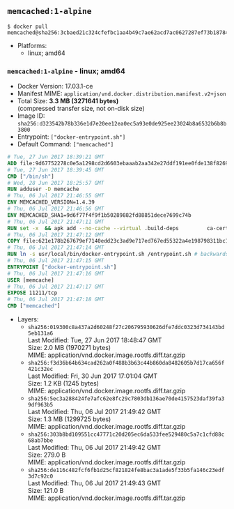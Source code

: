 ## `memcached:1-alpine`

```console
$ docker pull memcached@sha256:3cbaed21c324cfefbc1aa4b49c7ae62acd7ac0627287ef73b1878484b76f856f
```

-	Platforms:
	-	linux; amd64

### `memcached:1-alpine` - linux; amd64

-	Docker Version: 17.03.1-ce
-	Manifest MIME: `application/vnd.docker.distribution.manifest.v2+json`
-	Total Size: **3.3 MB (3271641 bytes)**  
	(compressed transfer size, not on-disk size)
-	Image ID: `sha256:d323542b78b336e1d7e20ee12ea0ec5a93e0de925ee23024b8a6532b6b8b3800`
-	Entrypoint: `["docker-entrypoint.sh"]`
-	Default Command: `["memcached"]`

```dockerfile
# Tue, 27 Jun 2017 18:39:21 GMT
ADD file:9d67752278c0e5a1298cd2d6603ebaaab2aa342e27ddf191ee0fde138f82698c in / 
# Tue, 27 Jun 2017 18:39:45 GMT
CMD ["/bin/sh"]
# Wed, 28 Jun 2017 18:25:57 GMT
RUN adduser -D memcache
# Thu, 06 Jul 2017 21:46:55 GMT
ENV MEMCACHED_VERSION=1.4.39
# Thu, 06 Jul 2017 21:46:56 GMT
ENV MEMCACHED_SHA1=9d6f77f4f9f1b50289882fd88851dece7699c74b
# Thu, 06 Jul 2017 21:47:11 GMT
RUN set -x 	&& apk add --no-cache --virtual .build-deps 		ca-certificates 		coreutils 		cyrus-sasl-dev 		dpkg-dev dpkg 		gcc 		libc-dev 		libevent-dev 		libressl 		linux-headers 		make 		perl 		tar 	&& wget -O memcached.tar.gz "https://memcached.org/files/memcached-$MEMCACHED_VERSION.tar.gz" 	&& echo "$MEMCACHED_SHA1  memcached.tar.gz" | sha1sum -c - 	&& mkdir -p /usr/src/memcached 	&& tar -xzf memcached.tar.gz -C /usr/src/memcached --strip-components=1 	&& rm memcached.tar.gz 	&& cd /usr/src/memcached 	&& ./configure 		--build="$(dpkg-architecture --query DEB_BUILD_GNU_TYPE)" 		--enable-sasl 	&& make -j "$(nproc)" 	&& make install 	&& cd / && rm -rf /usr/src/memcached 	&& runDeps="$( 		scanelf --needed --nobanner --recursive /usr/local 			| awk '{ gsub(/,/, "\nso:", $2); print "so:" $2 }' 			| sort -u 			| xargs -r apk info --installed 			| sort -u 	)" 	&& apk add --virtual .memcached-rundeps $runDeps 	&& apk del .build-deps 	&& memcached -V
# Thu, 06 Jul 2017 21:47:12 GMT
COPY file:621e178b267679ef7140edd23c3ad9e717ed767ed55322a4e198798311bc1d36 in /usr/local/bin/ 
# Thu, 06 Jul 2017 21:47:14 GMT
RUN ln -s usr/local/bin/docker-entrypoint.sh /entrypoint.sh # backwards compat
# Thu, 06 Jul 2017 21:47:15 GMT
ENTRYPOINT ["docker-entrypoint.sh"]
# Thu, 06 Jul 2017 21:47:16 GMT
USER [memcache]
# Thu, 06 Jul 2017 21:47:17 GMT
EXPOSE 11211/tcp
# Thu, 06 Jul 2017 21:47:18 GMT
CMD ["memcached"]
```

-	Layers:
	-	`sha256:019300c8a437a2d60248f27c206795930626dfe7ddc0323d734143bd5eb131a6`  
		Last Modified: Tue, 27 Jun 2017 18:48:47 GMT  
		Size: 2.0 MB (1970271 bytes)  
		MIME: application/vnd.docker.image.rootfs.diff.tar.gzip
	-	`sha256:f3d36b64b634cad262a0f488b3b63c44b860da8482605b7d17ca656f421c32ec`  
		Last Modified: Fri, 30 Jun 2017 17:01:04 GMT  
		Size: 1.2 KB (1245 bytes)  
		MIME: application/vnd.docker.image.rootfs.diff.tar.gzip
	-	`sha256:5ec3a288424fe7afc62e8fc29c7803db136ae70de4157523daf39fa39df963b5`  
		Last Modified: Thu, 06 Jul 2017 21:49:42 GMT  
		Size: 1.3 MB (1299725 bytes)  
		MIME: application/vnd.docker.image.rootfs.diff.tar.gzip
	-	`sha256:303b8bd109551cc47771c20d205ec6da533fee529480c5a7c1cfd88c68ab7bbe`  
		Last Modified: Thu, 06 Jul 2017 21:49:42 GMT  
		Size: 279.0 B  
		MIME: application/vnd.docker.image.rootfs.diff.tar.gzip
	-	`sha256:de116c482fcf6fb1d25cf821824fe8bac3a1ade5f33b5fa146c23edf3d7c92c0`  
		Last Modified: Thu, 06 Jul 2017 21:49:43 GMT  
		Size: 121.0 B  
		MIME: application/vnd.docker.image.rootfs.diff.tar.gzip

